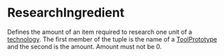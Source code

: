 # ResearchIngredient

Defines the amount of an item required to research one unit of a [technology](prototype:TechnologyPrototype). The first member of the tuple is the name of a [ToolPrototype](prototype:ToolPrototype) and the second is the amount. Amount must not be 0.

